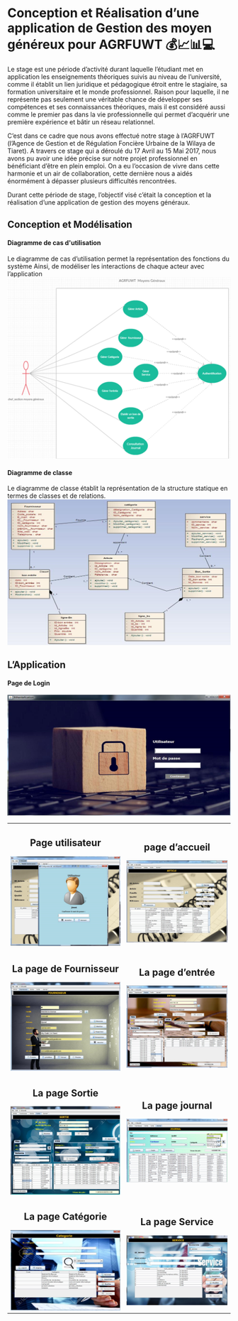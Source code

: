 # Conception et Réalisation d’une application de  Gestion des moyen généreux pour AGRFUWT 💰📈📊💻
Le stage est une période d’activité durant laquelle l’étudiant met en application les enseignements théoriques suivis au niveau de l’université, comme il établit un lien juridique et pédagogique étroit entre le stagiaire, sa formation universitaire et le monde professionnel. Raison pour laquelle, il ne représente pas seulement une véritable chance de développer ses compétences et ses connaissances théoriques, mais il est considéré aussi comme le premier pas dans la vie professionnelle qui permet d’acquérir une première expérience et bâtir un réseau relationnel.  
 
C’est dans ce cadre que nous avons effectué notre stage à l’AGRFUWT (l’Agence de Gestion et de Régulation Foncière Urbaine de la Wilaya de Tiaret). A travers ce stage qui a déroulé du 17 Avril au 15 Mai 2017, nous avons pu avoir une idée précise sur notre projet professionnel en bénéficiant d’être en plein emploi. On a eu l’occasion de vivre dans cette harmonie et un air de collaboration, cette dernière nous a aidés énormément à dépasser plusieurs difficultés rencontrées. 
 
Durant cette période de stage, l’objectif visé c’était la conception et la réalisation d’une application de gestion des moyens généraux. 
 ## Conception et Modélisation  
 ####  Diagramme de cas d'utilisation
 Le diagramme de cas d’utilisation permet la représentation des fonctions du système Ainsi, de modéliser les interactions de chaque acteur avec l’application 
 ![Diagramme de cas d'utilisation](https://github.com/djamelzerrouki/App-Gestion-de-moyens-generaux/blob/master/Captures/Capture0.PNG?raw=true "Diagramme de cas d'utilisation" )
 ####   Diagramme de classe
 Le diagramme de classe établit la représentation de la structure statique en termes de classes et de relations. 
![Diagramme de classe](https://github.com/djamelzerrouki/App-Gestion-de-moyens-generaux/blob/master/Captures/Capture1.PNG?raw=true "Diagramme de classe" )

##  L’Application 
#### Page de Login
![](https://github.com/djamelzerrouki/App-Gestion-de-moyens-generaux/blob/master/Captures/Capture2.PNG?raw=true "login" )

<div style="text-align: center">
    <table>
   <tr>
  <td style="text-align: center"><H2  >Page utilisateur  </H2>
   <img src="https://github.com/djamelzerrouki/App-Gestion-de-moyens-generaux/blob/master/Captures/Capture10.PNG" width="500"/>   </td>            
<td style="text-align: center"><H2  >  page d’accueil </H2>      
<img src="https://github.com/djamelzerrouki/App-Gestion-de-moyens-generaux/blob/master/Captures/Capture3.PNG" width="500"/></td>
<tr>
 <tr>
  <td style="text-align: center"><H2  > La page de Fournisseur  </H2>
   <img src="https://github.com/djamelzerrouki/App-Gestion-de-moyens-generaux/blob/master/Captures/Capture4.PNG" width="500"/>   </td>            
<td style="text-align: center"><H2  > La page d’entrée  </H2>      
<img src="https://github.com/djamelzerrouki/App-Gestion-de-moyens-generaux/blob/master/Captures/Capture5.PNG" width="500"/></td>
<tr> 
 <tr>
  <td style="text-align: center"><H2  > La page Sortie  </H2>
   <img src="https://github.com/djamelzerrouki/App-Gestion-de-moyens-generaux/blob/master/Captures/Capture6.PNG" width="500"/>   </td>            
<td style="text-align: center"><H2  >  La page journal </H2>      
<img src="https://github.com/djamelzerrouki/App-Gestion-de-moyens-generaux/blob/master/Captures/Capture7.PNG" width="500"/></td>
<tr> 
 <tr>
  <td style="text-align: center"><H2  > La page Catégorie  </H2>
   <img src="https://github.com/djamelzerrouki/App-Gestion-de-moyens-generaux/blob/master/Captures/Capture8.PNG" width="500"/>   </td>            
<td style="text-align: center"><H2  >  La page Service </H2>      
<img src="https://github.com/djamelzerrouki/App-Gestion-de-moyens-generaux/blob/master/Captures/Capture9.PNG" width="500"/></td>
<tr> 
  </table>
  </div>
